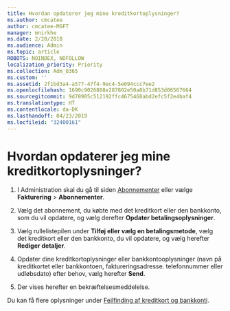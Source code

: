 ```yaml
---
title: Hvordan opdaterer jeg mine kreditkortoplysninger?
ms.author: cmcatee
author: cmcatee-MSFT
manager: mnirkhe
ms.date: 2/20/2018
ms.audience: Admin
ms.topic: article
ROBOTS: NOINDEX, NOFOLLOW
localization_priority: Priority
ms.collection: Adm_O365
ms.custom: ''
ms.assetid: 2f1bd3a4-a577-47f4-9ec4-5e094ccc7ee2
ms.openlocfilehash: 1690c9026888e287802e50a8b71d853d06567664
ms.sourcegitcommit: 9d78905c512192ffc4675468abd2efc5f2e4baf4
ms.translationtype: HT
ms.contentlocale: da-DK
ms.lasthandoff: 04/23/2019
ms.locfileid: "32400161"
---
```

# <a name="how-do-i-update-my-credit-card-information"></a>Hvordan opdaterer jeg mine kreditkortoplysninger?

1. I Administration skal du gå til siden [Abonnementer](https://go.microsoft.com/fwlink/p/?linkid=842054) eller vælge **Fakturering** \> **Abonnementer**.
    
2. Vælg det abonnement, du købte med det kreditkort eller den bankkonto, som du vil opdatere, og vælg derefter **Opdater betalingsoplysninger**.
    
3. Vælg rullelistepilen under **Tilføj eller vælg en betalingsmetode**, vælg det kreditkort eller den bankkonto, du vil opdatere, og vælg herefter **Rediger detaljer**.
    
4. Opdater dine kreditkortoplysninger eller bankkontooplysninger (navn på kreditkortet eller bankkontoen, faktureringsadresse. telefonnummer eller udløbsdato) efter behov, vælg herefter **Send**.
    
5. Der vises herefter en bekræftelsesmeddelelse.
    
Du kan få flere oplysninger under [Fejlfinding af kreditkort og bankkonti](https://support.office.com/article/30ba9c83-50d8-4020-90ed-830a5b8c8724).
  


